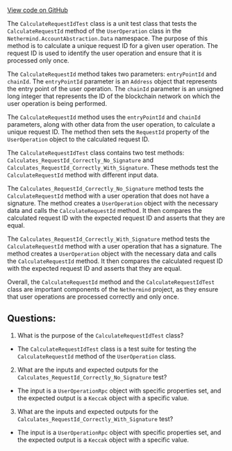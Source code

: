[View code on GitHub](https://github.com/nethermindeth/nethermind/Nethermind.AccountAbstraction.Test/Network/CalculateRequestIdTest.cs)

The `CalculateRequestIdTest` class is a unit test class that tests the `CalculateRequestId` method of the `UserOperation` class in the `Nethermind.AccountAbstraction.Data` namespace. The purpose of this method is to calculate a unique request ID for a given user operation. The request ID is used to identify the user operation and ensure that it is processed only once.

The `CalculateRequestId` method takes two parameters: `entryPointId` and `chainId`. The `entryPointId` parameter is an `Address` object that represents the entry point of the user operation. The `chainId` parameter is an unsigned long integer that represents the ID of the blockchain network on which the user operation is being performed.

The `CalculateRequestId` method uses the `entryPointId` and `chainId` parameters, along with other data from the user operation, to calculate a unique request ID. The method then sets the `RequestId` property of the `UserOperation` object to the calculated request ID.

The `CalculateRequestIdTest` class contains two test methods: `Calculates_RequestId_Correctly_No_Signature` and `Calculates_RequestId_Correctly_With_Signature`. These methods test the `CalculateRequestId` method with different input data.

The `Calculates_RequestId_Correctly_No_Signature` method tests the `CalculateRequestId` method with a user operation that does not have a signature. The method creates a `UserOperation` object with the necessary data and calls the `CalculateRequestId` method. It then compares the calculated request ID with the expected request ID and asserts that they are equal.

The `Calculates_RequestId_Correctly_With_Signature` method tests the `CalculateRequestId` method with a user operation that has a signature. The method creates a `UserOperation` object with the necessary data and calls the `CalculateRequestId` method. It then compares the calculated request ID with the expected request ID and asserts that they are equal.

Overall, the `CalculateRequestId` method and the `CalculateRequestIdTest` class are important components of the `Nethermind` project, as they ensure that user operations are processed correctly and only once.
## Questions: 
 1. What is the purpose of the `CalculateRequestIdTest` class?
- The `CalculateRequestIdTest` class is a test suite for testing the `CalculateRequestId` method of the `UserOperation` class.

2. What are the inputs and expected outputs for the `Calculates_RequestId_Correctly_No_Signature` test?
- The input is a `UserOperationRpc` object with specific properties set, and the expected output is a `Keccak` object with a specific value.

3. What are the inputs and expected outputs for the `Calculates_RequestId_Correctly_With_Signature` test?
- The input is a `UserOperationRpc` object with specific properties set, and the expected output is a `Keccak` object with a specific value.